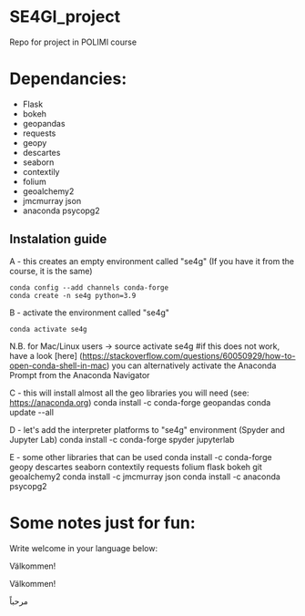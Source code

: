 # SE4GI_project
 Repo for project in POLIMI course 

# Dependancies: 
* Flask
* bokeh
* geopandas
* requests
* geopy
* descartes
* seaborn
* contextily
* folium
* geoalchemy2 
* jmcmurray json
* anaconda psycopg2

## Instalation guide

A - this creates an empty environment called "se4g" (If you have it from the course, it is the same)
    
    conda config --add channels conda-forge
    conda create -n se4g python=3.9

B - activate the environment called "se4g"
    
    conda activate se4g

N.B. for Mac/Linux users -> source activate se4g #if this does not work, have a look 
[here] (https://stackoverflow.com/questions/60050929/how-to-open-conda-shell-in-mac)
you can alternatively activate the Anaconda Prompt from the Anaconda Navigator

C - this will install almost all the geo libraries you will need (see: https://anaconda.org)
    conda install -c conda-forge geopandas
    conda update --all

D - let's add the interpreter platforms to "se4g" environment (Spyder and Jupyter Lab)
    conda install -c conda-forge spyder jupyterlab

E - some other libraries that can be used
    conda install -c conda-forge geopy descartes seaborn contextily requests folium flask bokeh git geoalchemy2 
    conda install -c jmcmurray json
    conda install -c anaconda psycopg2

# Some notes just for fun: 

Write welcome in your language below: 

Välkommen!

Välkommen!

مرحباً
